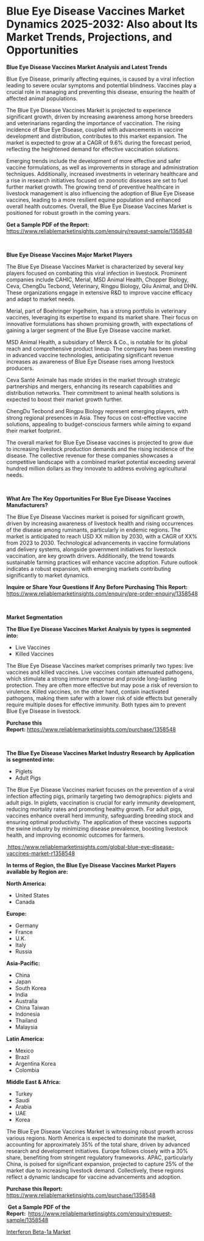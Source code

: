 <p><h1>Blue Eye Disease Vaccines Market Dynamics 2025-2032: Also about Its Market Trends, Projections, and Opportunities</h1></p><p><strong>Blue Eye Disease Vaccines Market Analysis and Latest Trends</strong></p>
<p><p>Blue Eye Disease, primarily affecting equines, is caused by a viral infection leading to severe ocular symptoms and potential blindness. Vaccines play a crucial role in managing and preventing this disease, ensuring the health of affected animal populations.</p><p>The Blue Eye Disease Vaccines Market is projected to experience significant growth, driven by increasing awareness among horse breeders and veterinarians regarding the importance of vaccination. The rising incidence of Blue Eye Disease, coupled with advancements in vaccine development and distribution, contributes to this market expansion. The market is expected to grow at a CAGR of 9.6% during the forecast period, reflecting the heightened demand for effective vaccination solutions.</p><p>Emerging trends include the development of more effective and safer vaccine formulations, as well as improvements in storage and administration techniques. Additionally, increased investments in veterinary healthcare and a rise in research initiatives focused on zoonotic diseases are set to fuel further market growth. The growing trend of preventive healthcare in livestock management is also influencing the adoption of Blue Eye Disease vaccines, leading to a more resilient equine population and enhanced overall health outcomes. Overall, the Blue Eye Disease Vaccines Market is positioned for robust growth in the coming years.</p></p>
<p><strong>Get a Sample PDF of the Report:&nbsp;</strong> <a href="https://www.reliablemarketinsights.com/enquiry/request-sample/1358548?utm_campaign=2188&utm_medium=2&utm_source=Github&utm_content=ia&utm_term=22032025&utm_id=blue-eye-disease-vaccines">https://www.reliablemarketinsights.com/enquiry/request-sample/1358548</a></p>
<p>&nbsp;</p>
<p><strong>Blue Eye Disease Vaccines Major Market Players</strong></p>
<p><p>The Blue Eye Disease Vaccines Market is characterized by several key players focused on combating this viral infection in livestock. Prominent companies include CAHIC, Merial, MSD Animal Health, Chopper Biology, Ceva, ChengDu Tecbond, Veterinary, Ringpu Biology, Qilu Animal, and DHN. These organizations engage in extensive R&D to improve vaccine efficacy and adapt to market needs.</p><p>Merial, part of Boehringer Ingelheim, has a strong portfolio in veterinary vaccines, leveraging its expertise to expand its market share. Their focus on innovative formulations has shown promising growth, with expectations of gaining a larger segment of the Blue Eye Disease vaccine market.</p><p>MSD Animal Health, a subsidiary of Merck & Co., is notable for its global reach and comprehensive product lineup. The company has been investing in advanced vaccine technologies, anticipating significant revenue increases as awareness of Blue Eye Disease rises among livestock producers.</p><p>Ceva Santé Animale has made strides in the market through strategic partnerships and mergers, enhancing its research capabilities and distribution networks. Their commitment to animal health solutions is expected to boost their market growth further.</p><p>ChengDu Tecbond and Ringpu Biology represent emerging players, with strong regional presences in Asia. They focus on cost-effective vaccine solutions, appealing to budget-conscious farmers while aiming to expand their market footprint.</p><p>The overall market for Blue Eye Disease vaccines is projected to grow due to increasing livestock production demands and the rising incidence of the disease. The collective revenue for these companies showcases a competitive landscape with a combined market potential exceeding several hundred million dollars as they innovate to address evolving agricultural needs.</p></p>
<p>&nbsp;</p>
<p><strong>What Are The Key Opportunities For Blue Eye Disease Vaccines Manufacturers?</strong></p>
<p><p>The Blue Eye Disease Vaccines market is poised for significant growth, driven by increasing awareness of livestock health and rising occurrences of the disease among ruminants, particularly in endemic regions. The market is anticipated to reach USD XX million by 2030, with a CAGR of XX% from 2023 to 2030. Technological advancements in vaccine formulations and delivery systems, alongside government initiatives for livestock vaccination, are key growth drivers. Additionally, the trend towards sustainable farming practices will enhance vaccine adoption. Future outlook indicates a robust expansion, with emerging markets contributing significantly to market dynamics.</p></p>
<p><strong>Inquire or Share Your Questions If Any Before Purchasing This Report:</strong> <a href="https://www.reliablemarketinsights.com/enquiry/pre-order-enquiry/1358548?utm_campaign=2188&utm_medium=2&utm_source=Github&utm_content=ia&utm_term=22032025&utm_id=blue-eye-disease-vaccines">https://www.reliablemarketinsights.com/enquiry/pre-order-enquiry/1358548</a></p>
<p>&nbsp;</p>
<p><strong>Market Segmentation</strong></p>
<p><strong>The Blue Eye Disease Vaccines Market Analysis by types is segmented into:</strong></p>
<p><ul><li>Live Vaccines</li><li>Killed Vaccines</li></ul></p>
<p><p>The Blue Eye Disease Vaccines market comprises primarily two types: live vaccines and killed vaccines. Live vaccines contain attenuated pathogens, which stimulate a strong immune response and provide long-lasting protection. They are often more effective but may pose a risk of reversion to virulence. Killed vaccines, on the other hand, contain inactivated pathogens, making them safer with a lower risk of side effects but generally require multiple doses for effective immunity. Both types aim to prevent Blue Eye Disease in livestock.</p></p>
<p><strong>Purchase this Report:&nbsp;</strong><a href="https://www.reliablemarketinsights.com/purchase/1358548?utm_campaign=2188&utm_medium=2&utm_source=Github&utm_content=ia&utm_term=22032025&utm_id=blue-eye-disease-vaccines">https://www.reliablemarketinsights.com/purchase/1358548</a></p>
<p>&nbsp;</p>
<p><strong>The Blue Eye Disease Vaccines Market Industry Research by Application is segmented into:</strong></p>
<p><ul><li>Piglets</li><li>Adult Pigs</li></ul></p>
<p><p>The Blue Eye Disease Vaccines market focuses on the prevention of a viral infection affecting pigs, primarily targeting two demographics: piglets and adult pigs. In piglets, vaccination is crucial for early immunity development, reducing mortality rates and promoting healthy growth. For adult pigs, vaccines enhance overall herd immunity, safeguarding breeding stock and ensuring optimal productivity. The application of these vaccines supports the swine industry by minimizing disease prevalence, boosting livestock health, and improving economic outcomes for farmers.</p></p>
<p><a href="https://www.reliablemarketinsights.com/global-blue-eye-disease-vaccines-market-r1358548?utm_campaign=2188&utm_medium=2&utm_source=Github&utm_content=ia&utm_term=22032025&utm_id=blue-eye-disease-vaccines">&nbsp;https://www.reliablemarketinsights.com/global-blue-eye-disease-vaccines-market-r1358548</a></p>
<p><strong>In terms of Region, the Blue Eye Disease Vaccines Market Players available by Region are:</strong></p>
<p>
    <p> <strong> North America: </strong>
        <ul>
            <li>United States</li>
            <li>Canada</li>
        </ul>
        </p> 
    <p> <strong> Europe: </strong>
        <ul>
            <li>Germany</li>
            <li>France</li>
            <li>U.K.</li>
            <li>Italy</li>
            <li>Russia</li>
        </ul>
        </p> 
    <p> <strong> Asia-Pacific: </strong>
        <ul>
            <li>China</li>
            <li>Japan</li>
            <li>South Korea</li>
            <li>India</li>
            <li>Australia</li>
            <li>China Taiwan</li>
            <li>Indonesia</li>
            <li>Thailand</li>
            <li>Malaysia</li>
        </ul>
        </p> 
    <p> <strong> Latin America: </strong>
        <ul>
            <li>Mexico</li>
            <li>Brazil</li>
            <li>Argentina Korea</li>
            <li>Colombia</li>
        </ul>
        </p> 
    <p> <strong> Middle East & Africa: </strong>
        <ul>
            <li>Turkey</li>
            <li>Saudi</li>
            <li>Arabia</li>
            <li>UAE</li>
            <li>Korea</li>
        </ul>
    </p>
    </p>
<p><p>The Blue Eye Disease Vaccines Market is witnessing robust growth across various regions. North America is expected to dominate the market, accounting for approximately 35% of the total share, driven by advanced research and development initiatives. Europe follows closely with a 30% share, benefiting from stringent regulatory frameworks. APAC, particularly China, is poised for significant expansion, projected to capture 25% of the market due to increasing livestock demand. Collectively, these regions reflect a dynamic landscape for vaccine advancements and adoption.</p></p>
<p><strong>Purchase this Report: </strong><a href="https://www.reliablemarketinsights.com/purchase/1358548?utm_campaign=2188&utm_medium=2&utm_source=Github&utm_content=ia&utm_term=22032025&utm_id=blue-eye-disease-vaccines">https://www.reliablemarketinsights.com/purchase/1358548</a></p>
<p>&nbsp;<strong>Get a Sample PDF of the Report:&nbsp;&nbsp;</strong><a href="https://www.reliablemarketinsights.com/enquiry/request-sample/1358548?utm_campaign=2188&utm_medium=2&utm_source=Github&utm_content=ia&utm_term=22032025&utm_id=blue-eye-disease-vaccines">https://www.reliablemarketinsights.com/enquiry/request-sample/1358548</a></p>
<p><strong></strong></p>
<p><p><a href="https://github.com/NarcisoFerry/Market-Research-Report-List-1/blob/main/interferon-beta-1a-market.md?utm_campaign=2188&utm_medium=2&utm_source=Github&utm_content=ia&utm_term=22032025&utm_id=blue-eye-disease-vaccines">Interferon Beta-1a Market</a></p></p>